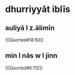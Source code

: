 # dhurriyyāt iblīs

## auliyā l z.ālimīn
![[Qsorted#18:50]]

## min l nās w l jinn
![[Qsorted#6:112]]

